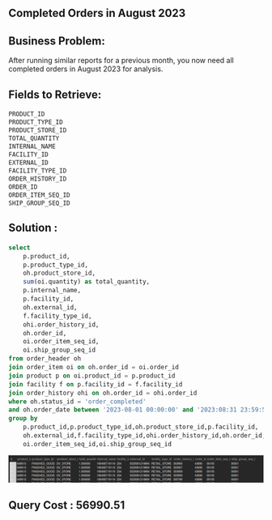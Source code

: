 ## Completed Orders in August 2023

## Business Problem:
After running similar reports for a previous month, you now need all completed orders in August 2023 for analysis.

## Fields to Retrieve:

```
PRODUCT_ID
PRODUCT_TYPE_ID
PRODUCT_STORE_ID
TOTAL_QUANTITY
INTERNAL_NAME
FACILITY_ID
EXTERNAL_ID
FACILITY_TYPE_ID
ORDER_HISTORY_ID
ORDER_ID
ORDER_ITEM_SEQ_ID
SHIP_GROUP_SEQ_ID
```

## Solution :

```sql
select
	p.product_id,
    p.product_type_id,
	oh.product_store_id,
    sum(oi.quantity) as total_quantity,
    p.internal_name,
    p.facility_id,
    oh.external_id,
    f.facility_type_id,
    ohi.order_history_id,
    oh.order_id,
    oi.order_item_seq_id,
    oi.ship_group_seq_id
from order_header oh
join order_item oi on oh.order_id = oi.order_id
join product p on oi.product_id = p.product_id
join facility f on p.facility_id = f.facility_id
join order_history ohi on oh.order_id = ohi.order_id
where oh.status_id = 'order_completed'
and oh.order_date between '2023-08-01 00:00:00' and '2023:08:31 23:59:59'
group by
	p.product_id,p.product_type_id,oh.product_store_id,p.facility_id,
    oh.external_id,f.facility_type_id,ohi.order_history_id,oh.order_id,
    oi.order_item_seq_id,oi.ship_group_seq_id
```

![alt text](image.png)

## Query Cost : 56990.51